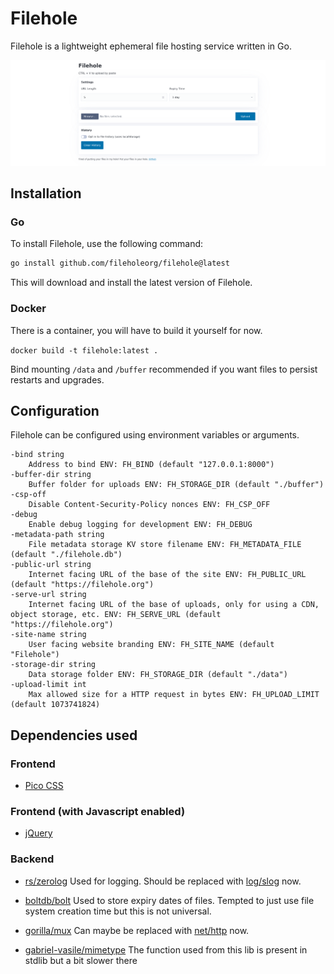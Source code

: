 # Filehole

Filehole is a lightweight ephemeral file hosting service written in Go.

![A pic of my hole](docs/filehole.png)

## Installation

### Go

To install Filehole, use the following command:

```bash
go install github.com/fileholeorg/filehole@latest
```

This will download and install the latest version of Filehole.

### Docker

There is a container, you will have to build it yourself for now.

`docker build -t filehole:latest .`

Bind mounting `/data` and `/buffer` recommended if you want files to persist restarts and upgrades.

## Configuration

Filehole can be configured using environment variables or arguments.

    -bind string
        Address to bind ENV: FH_BIND (default "127.0.0.1:8000")
    -buffer-dir string
        Buffer folder for uploads ENV: FH_STORAGE_DIR (default "./buffer")
    -csp-off
        Disable Content-Security-Policy nonces ENV: FH_CSP_OFF
    -debug
        Enable debug logging for development ENV: FH_DEBUG
    -metadata-path string
        File metadata storage KV store filename ENV: FH_METADATA_FILE (default "./filehole.db")
    -public-url string
        Internet facing URL of the base of the site ENV: FH_PUBLIC_URL (default "https://filehole.org")
    -serve-url string
        Internet facing URL of the base of uploads, only for using a CDN, object storage, etc. ENV: FH_SERVE_URL (default "https://filehole.org")
    -site-name string
        User facing website branding ENV: FH_SITE_NAME (default "Filehole")
    -storage-dir string
        Data storage folder ENV: FH_STORAGE_DIR (default "./data")
    -upload-limit int
        Max allowed size for a HTTP request in bytes ENV: FH_UPLOAD_LIMIT (default 1073741824)

## Dependencies used

### Frontend

- [Pico CSS](https://picocss.com/)

### Frontend (with Javascript enabled)

- [jQuery](https://jquery.com/)

### Backend

- [rs/zerolog](https://github.com/rs/zerolog)
  Used for logging. Should be replaced with [log/slog](https://pkg.go.dev/log/slog) now.

- [boltdb/bolt](https://github.com/boltdb/bolt)
  Used to store expiry dates of files. Tempted to just use file system creation time but this is not universal.

- [gorilla/mux](https://github.com/gorilla/mux)
  Can maybe be replaced with [net/http](https://go.dev/blog/routing-enhancements) now.

- [gabriel-vasile/mimetype](https://github.com/gabriel-vasile/mimetype)
  The function used from this lib is present in stdlib but a bit slower there
